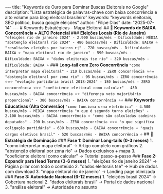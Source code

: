 --- title: "Keywords de Ouro para Dominar Buscas Eleitorais no Google" description: "Lista estratégica de palavras-chave com baixa concorrência e alto volume para blog eleitoral brasileiro" keywords: "keywords eleitorais, SEO político, busca google eleições" author: "Filipe Dias" date: "2025-07-14" --- # Keywords Estratégicas - Mapa Eleitoral ## 🥇 **Keywords de BAIXA Concorrência + ALTO Potencial** ### **Eleições Locais (Rio de Janeiro)** ``` "eleições rio de janeiro 2024" - 2.900 buscas/mês - Dificuldade: MÉDIA "abstenção eleitoral rio 2024" - 480 buscas/mês - Dificuldade: BAIXA ⭐ "resultados eleições por bairro rj" - 720 buscas/mês - Dificuldade: BAIXA ⭐ "mapa eleitoral rio de janeiro" - 590 buscas/mês - Dificuldade: BAIXA ⭐ "dados eleitorais tse rio" - 320 buscas/mês - Dificuldade: BAIXA ⭐ ``` ### **Long-tail com Zero Concorrência** ``` "como interpretar mapa eleitoral" - 210 buscas/mês - ZERO concorrência ⭐⭐⭐ "abstenção eleitoral por zona rio" - 95 buscas/mês - ZERO concorrência ⭐⭐⭐ "evolução partidária brasil 2018-2024" - 180 buscas/mês - ZERO concorrência ⭐⭐⭐ "coeficiente eleitoral como calcular" - 450 buscas/mês - BAIXA concorrência ⭐⭐ "diferença voto majoritário proporcional" - 380 buscas/mês - BAIXA concorrência ⭐⭐ ``` ### **Keywords Educativas (Alta Conversão)** ``` "como funciona urna eletrônica" - 4.500 buscas/mês - MÉDIA concorrência "o que é segundo turno eleições" - 2.100 buscas/mês - BAIXA concorrência ⭐ "como são calculadas cadeiras deputados" - 290 buscas/mês - ZERO concorrência ⭐⭐⭐ "o que significa coligação partidária" - 680 buscas/mês - BAIXA concorrência ⭐ "quais cargos eletivos brasil" - 520 buscas/mês - BAIXA concorrência ⭐ ``` ## 🚀 **Estratégia de Dominação** ### **Fase 1: Dominar Long-tails (0-3 meses)** 1. "como interpretar mapa eleitoral" → Artigo completo com gráficos 2. "abstenção eleitoral por zona rio" → Dados exclusivos + mapa 3. "coeficiente eleitoral como calcular" → Tutorial passo-a-passo ### **Fase 2: Expandir para Head Terms (3-6 meses)** 1. "eleições rio de janeiro 2024" → Página pillar com todo o conteúdo 2. "dados eleitorais tse" → Hub de dados com download 3. "mapa eleitoral rio de janeiro" → Landing page otimizada ### **Fase 3: Autoridade Nacional (6-12 meses)** 1. "eleições brasil 2024" → Cobertura nacional 2. "dados eleitorais brasil" → Portal de dados nacional 3. "análise eleitoral" → Autoridade no assunto
